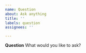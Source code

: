 ```yaml
---
name: Question
about: Ask anything
title: ''
labels: question
assignees: ''

---
```


**Question**
What would you like to ask?
